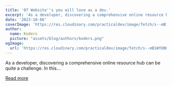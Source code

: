 ```yaml
---
title: '07 Website''s you will love as a dev.'
excerpt: 'As a developer, discovering a comprehensive online resource hub can be quite a challenge. In this...'
date: '2023-10-06'
coverImage: 'https://res.cloudinary.com/practicaldev/image/fetch/s--mB1WYDBO--/c_imagga_scale,f_auto,fl_progressive,h_420,q_auto,w_1000/https://dev-to-uploads.s3.amazonaws.com/uploads/articles/y4n8dnw0gh3vsn76ugh6.png'
author:
  name: Koders
  picture: "assets/blog/authors/koders.png"
ogImage:
  url: 'https://res.cloudinary.com/practicaldev/image/fetch/s--mB1WYDBO--/c_imagga_scale,f_auto,fl_progressive,h_420,q_auto,w_1000/https://dev-to-uploads.s3.amazonaws.com/uploads/articles/y4n8dnw0gh3vsn76ugh6.png'
---
```


As a developer, discovering a comprehensive online resource hub can be quite a challenge. In this...

[Read more](https://dev.to/er_saifullah/10-websites-you-will-love-as-a-dev-24p7)
